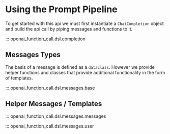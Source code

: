 # Using the Prompt Pipeline 

To get started with this api we must first instantiate a `ChatCompletion` object and build the api call
by piping messages and functions to it.

::: openai_function_call.dsl.completion

## Messages Types

The basis of a message is defined as a `dataclass`. However we provide helper functions and classes that provide additional functionality in the form of templates. 

::: openai_function_call.dsl.messages.base

## Helper Messages / Templates

::: openai_function_call.dsl.messages.messages

::: openai_function_call.dsl.messages.user